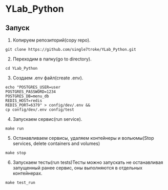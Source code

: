 # YLab_Python


## Запуск
1. Копируем репозиторий(copy repo).
```shell
git clone https://github.com/single7troke/YLab_Python.git
```
2. Переходим в папку(go to directory).
```shell
cd YLab_Python
```
3. Создаем .env файл(create .env).
```shell
echo "POSTGRES_USER=user
POSTGRES_PASSWORD=1234
POSTGRES_DB=menu_db
REDIS_HOST=redis
REDIS_PORT=6379" > config/dev/.env &&
cp config/dev/.env config/test
```
4. Запускаем сервис(run service).
```shell
make run
```
5. Останавливаем сервисы, удаляем контейнеры и вольюмы(Stop services, delete containers and volumes)
```shell
make stop
```
6. Запускаем тесты(run tests)Тесты можно запускать не останавливая запущенный ранее сервис, оны выполняются в отдельных контейнерах.
```shell
make test_run
```
